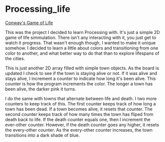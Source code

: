 # Processing_life

[Conway's Game of Life](https://en.wikipedia.org/wiki/Conway%27s_Game_of_Life)

This was the project I decided to learn Processing with.  It's just a simple 2D game of life simmulation.  There isn't any interacting with it, you just get to watch it progress.  That wasn't enough though, I wanted to make it unique somehow.  I decided to learn a little about colors and transitioning from one color to another, and what better way to do that than to explore lifespans of the cities.  

This is just another 2D array filled with simple town objects.  As the board is updated I check to see if the town is staying alive or not.  If it was alive and stays alive, I increment a counter to indicate how long it's been alive.  This counter is how the program increments the color.  The longer a town has been alive, the darker pink it turns.

I do the same with towns that alternate between life and death.  I two more counters to keep track of this.  The first counter keeps track of how long a town has been dead.  If a town becomes alive, it resets that counter.  The second counter keeps track of how many times the town has fliped from death back to life.  If the death counter equals one, then I increment the ever-other counter.  However, if the death counter goes any higher, it resets the every-other counter.  As the every-other counter increases, the town transitions into a dark shade of blue.

